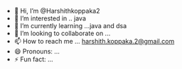 - 👋 Hi, I’m @Harshithkoppaka2
- 👀 I’m interested in .. java
- 🌱 I’m currently learning ...java and dsa
- 💞️ I’m looking to collaborate on ...
- 📫 How to reach me ... harshith.koppaka.2@gmail.com
- 😄 Pronouns: ...
- ⚡ Fun fact: ...

<!---
Harshithkoppaka2/Harshithkoppaka2 is a ✨ special ✨ repository because its `README.md` (this file) appears on your GitHub profile.
You can click the Preview link to take a look at your changes.
--->
